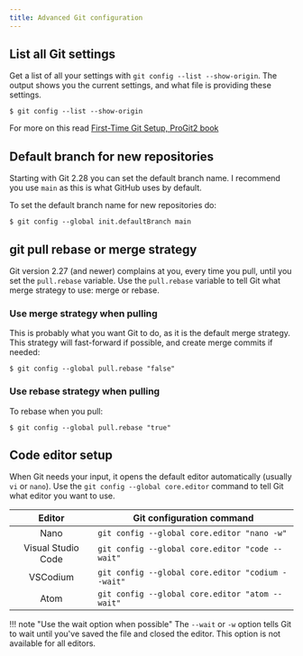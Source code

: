 ```yaml
---
title: Advanced Git configuration
---
```


## List all Git settings

Get a list of all your settings with `git config --list --show-origin`.
The output shows you the current settings, and what file is providing these settings.

```git
$ git config --list --show-origin
```

For more on this read [First-Time Git Setup, ProGit2 book](https://git-scm.com/book/en/v2/Getting-Started-First-Time-Git-Setup)

## Default branch for new repositories

Starting with Git 2.28 you can set the default branch name.
I recommend you use `main` as this is what GitHub uses by default.

To set the default branch name for new repositories do:

```git
$ git config --global init.defaultBranch main
```

## git pull rebase or merge strategy

Git version 2.27 (and newer) complains at you, every time you pull, until you set the `pull.rebase` variable.
Use the `pull.rebase` variable to tell Git what merge strategy to use: merge or rebase.

### Use merge strategy when pulling

This is probably what you want Git to do, as it is the default merge strategy.
This strategy will fast-forward if possible, and create merge commits if needed:

```git
$ git config --global pull.rebase "false"
```

### Use rebase strategy when pulling

To rebase when you pull:

```git
$ git config --global pull.rebase "true"
```

## Code editor setup

When Git needs your input, it opens the default editor automatically (usually `vi` or `nano`).
Use the `git config --global core.editor` command to tell Git what editor you want to use.

|       Editor       | Git configuration command                         |
| :----------------: | ------------------------------------------------- |
|        Nano        | `git config --global core.editor "nano -w"`       |
| Visual Studio Code | `git config --global core.editor "code --wait"`   |
|      VSCodium      | `git config --global core.editor "codium --wait"` |
|        Atom        | `git config --global core.editor "atom --wait"`   |

<!-- prettier-ignore -->
!!! note "Use the wait option when possible"
    The `--wait` or `-w` option tells Git to wait until you've saved the file and closed the editor.
    This option is not available for all editors.
